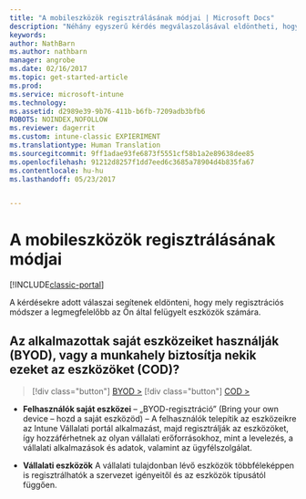 ```yaml
---
title: "A mobileszközök regisztrálásának módjai | Microsoft Docs"
description: "Néhány egyszerű kérdés megválaszolásával eldöntheti, hogyan végzi el a mobileszközök beléptetését az Intune-ban"
keywords: 
author: NathBarn
ms.author: nathbarn
manager: angrobe
ms.date: 02/16/2017
ms.topic: get-started-article
ms.prod: 
ms.service: microsoft-intune
ms.technology: 
ms.assetid: d2989e39-9b76-411b-b6fb-7209adb3bfb6
ROBOTS: NOINDEX,NOFOLLOW
ms.reviewer: dagerrit
ms.custom: intune-classic EXPIERIMENT
ms.translationtype: Human Translation
ms.sourcegitcommit: 9ff1adae93fe6873f5551cf58b1a2e89638dee85
ms.openlocfilehash: 91212d8257f1dd7eed6c3685a78904d4b835fa67
ms.contentlocale: hu-hu
ms.lasthandoff: 05/23/2017


---
```


# <a name="choose-how-to-enroll-mobile-devices"></a>A mobileszközök regisztrálásának módjai

[!INCLUDE[classic-portal](../includes/classic-portal.md)]

A kérdésekre adott válaszai segítenek eldönteni, hogy mely regisztrációs módszer a legmegfelelőbb az Ön által felügyelt eszközök számára.

## <a name="do-employees-bring-their-own-devices-byod-or-are-devices-provided-by-your-organization-cod"></a>**Az alkalmazottak saját eszközeiket használják (BYOD), vagy a munkahely biztosítja nekik ezeket az eszközöket (COD)?**

> [!div class="button"]
[BYOD >](choose-how-to-enroll-devices2.md)
> [!div class="button"]
[COD >](choose-how-to-enroll-devices3.md)

- **Felhasználók saját eszközei** – „BYOD-regisztráció” (Bring your own device – hozd a saját eszközöd) – A felhasználók telepítik az eszközeikre az Intune Vállalati portál alkalmazást, majd regisztrálják az eszközöket, így hozzáférhetnek az olyan vállalati erőforrásokhoz, mint a levelezés, a vállalati alkalmazások és adatok, valamint az ügyfélszolgálat.  

- **Vállalati eszközök** A vállalati tulajdonban lévő eszközök többféleképpen is regisztrálhatók a szervezet igényeitől és az eszközök típusától függően.

